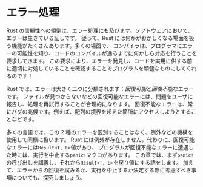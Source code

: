 <!--
# Error Handling
-->

# エラー処理

<!--
Rust’s commitment to reliability extends to error handling. Errors are a fact
of life in software, so Rust has a number of features for handling situations
in which something goes wrong. In many cases, Rust requires you to acknowledge
the possibility of an error and take some action before your code will compile.
This requirement makes your program more robust by ensuring that you'll
discover errors and handle them appropriately before you’ve deployed your code
to production!
-->

Rust の信頼性への傾倒は、エラー処理にも及びます。ソフトウェアにおいて、エラーは生きている証しです。
従って、Rust には何かがおかしくなる場面を扱う機能がたくさんあります。多くの場面で、
コンパイラは、プログラマにエラーの可能性を知り、コードのコンパイルが通るまでに何かしら対応を行うことを要求してきます。
この要求により、エラーを発見し、コードを実用に供する前に適切に対処していることを確認することでプログラムを頑健なものにしてくれるのです！

<!--
Rust groups errors into two major categories: *recoverable* and *unrecoverable*
errors. For a recoverable errors, such as a file not found error, it’s
reasonable to report the problem to the user and retry the operation.
Unrecoverable errors are always symptoms of bugs, like trying to access a
location beyond the end of an array.
-->

Rust では、エラーは大きく二つに分類されます：*回復可能*と*回復不能*なエラーです。
ファイルが見つからないなどの回復可能なエラーには、問題をユーザに報告し、処理を再試行することが合理的になります。
回復不能なエラーは、常にバグの兆候です。例えば、配列の境界を超えた箇所にアクセスしようとすることなどです。

<!--
Most languages don’t distinguish between these two kinds of errors and handle
both in the same way, using mechanisms like exceptions. Rust doesn’t have
exceptions. Instead, it has the value `Result<T, E>` for recoverable errors and
the `panic!` macro that stops execution when the program encounters an
unrecoverable error. This chapter covers calling `panic!` first and then talks
about returning `Result<T, E>` values. Additionally, we’ll explore
considerrations when deciding whether to try to recover from an error or to
stop execution.
-->

多くの言語では、この 2 種のエラーを区別することはなく、例外などの機構を使用して同様に扱います。
Rust には例外が存在しません。代わりに、回復可能なエラーには`Result<T, E>`値があり、
プログラムが回復不能なエラーに遭遇した時には、実行を中止する`panic!`マクロがあります。
この章では、まず`panic!`の呼び出しを講義し、それから`Result<T, E>`を戻り値にする話をします。
加えて、エラーからの回復を試みるか、実行を中止するか決定する際に考慮すべき事項についても、探究しましょう。
